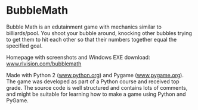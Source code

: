 BubbleMath
==========

Bubble Math is an edutainment game with mechanics similar to billiards/pool. You shoot your bubble around, knocking other bubbles trying to get them to hit each other so that their numbers together equal the specified goal.

Homepage with screenshots and Windows EXE download: www.rlvision.com/bubblemath

Made with Python 2 (www.python.org) and Pygame (www.pygame.org). The game was developed as part of a Python course and received top grade. The source code is well structured and contains lots of comments, and might be suitable for learning how to make a game using Python and PyGame.
